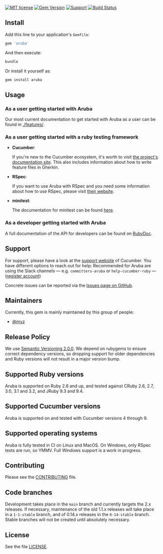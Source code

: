 [![MIT license](https://img.shields.io/badge/license-MIT-blue.svg)](https://raw.githubusercontent.com/cucumber/aruba/main/LICENSE)
[![Gem Version](https://badge.fury.io/rb/aruba.svg)](http://badge.fury.io/rb/aruba)
[![Support](https://img.shields.io/badge/cucumber-support-orange.svg)](https://cucumber.io/support)
[![Build Status](https://github.com/cucumber/aruba/actions/workflows/ruby.yml/badge.svg)](https://github.com/cucumber/aruba/actions/workflows/ruby.yml)

## Install

Add this line to your application's `Gemfile`:

```ruby
gem 'aruba'
```

And then execute:

```bash
bundle
```

Or install it yourself as:

```bash
gem install aruba
```

## Usage

### As a user getting started with Aruba

Our most current documentation to get started with Aruba as a user can be
found in [./features/](https://github.com/cucumber/aruba/tree/main/features/).

### As a user getting started with a ruby testing framework

* **Cucumber**:

    If you're new to the Cucumber ecosystem, it's worth to visit
[the project's documentation site](https://cucumber.io/docs). This also includes
information about how to write feature files in Gherkin.

* **RSpec**:

    If you want to use Aruba with RSpec and you need some information about how
    to use RSpec, please visit [their website](http://rspec.info/documentation/).

* **minitest**:

    The documentation for minitest can be found [here](http://docs.seattlerb.org/minitest/).

### As a developer getting started with Aruba

A full documentation of the API for developers can be found on
[RubyDoc](http://www.rubydoc.info/gems/aruba).

## Support

For support, please have a look at the [support website](https://cucumber.io/support)
of Cucumber. You have different options to reach out for help: Recommended for
Aruba are using the Slack channels &mdash; e.g. `committers-aruba` or `help-cucumber-ruby`
&mdash; ([register account](https://cucumberbdd-slack-invite.herokuapp.com/))

Concrete issues can be reported via the
[Issues page on GitHub](https://github.com/cucumber/aruba/issues).

## Maintainers

Currently, this gem is mainly maintained by this group of people:

* [@mvz](https://github.com/mvz)

## Release Policy

We use [Semantic Versioning 2.0.0](http://semver.org/spec/v2.0.0.html). We
depend on rubygems to ensure correct dependency versions, so dropping support
for older dependencies and Ruby versions will not result in a major version
bump.

## Supported Ruby versions

Aruba is supported on Ruby 2.6 and up, and tested against CRuby 2.6, 2.7, 3.0,
3.1 and 3.2, and JRuby 9.3 and 9.4.

## Supported Cucumber versions

Aruba is supported on and tested with Cucumber versions 4 through 9.

## Supported operating systems

Aruba is fully tested in CI on Linux and MacOS. On Windows, only RSpec tests
are run, so YMMV. Full Windows support is a work in progress.

## Contributing

Please see the [CONTRIBUTING](CONTRIBUTING.md) file.

## Code branches

Development takes place in the `main` branch and currently targets the 2.x
releases. If necessary, maintenance of the old 1.1.x releases will take place
in a `1-1-stable` branch, and of 0.14.x releases in the `0-14-stable` branch.
Stable branches will not be created until absolutely necessary.

## License

See the file [LICENSE](LICENSE).
